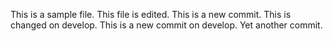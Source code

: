 This is a sample file.
This file is edited.
This is a new commit.
This is changed on develop.
This is a new commit on develop.
Yet another commit.
